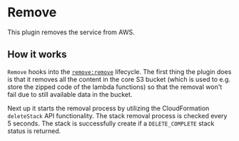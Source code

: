 <!-- This file is automatically generated from lib/plugins/aws/remove/README.md Please edit it to update this doc -->
<!--
title: Serverless Remove CLI Command for AWS
description: Remove Command for AWS with the Serverless CLI
layout: Page
-->

# Remove

This plugin removes the service from AWS.

## How it works

`Remove` hooks into the [`remove:remove`](/lib/plugins/remove) lifecycle. The first thing the plugin does
is that it removes all the content in the core S3 bucket (which is used to e.g. store the zipped code of the
lambda functions) so that the removal won't fail due to still available data in the bucket.

Next up it starts the removal process by utilizing the CloudFormation `deleteStack` API functionality.
The stack removal process is checked every 5 seconds. The stack is successfully create if a `DELETE_COMPLETE` stack
status is returned.
